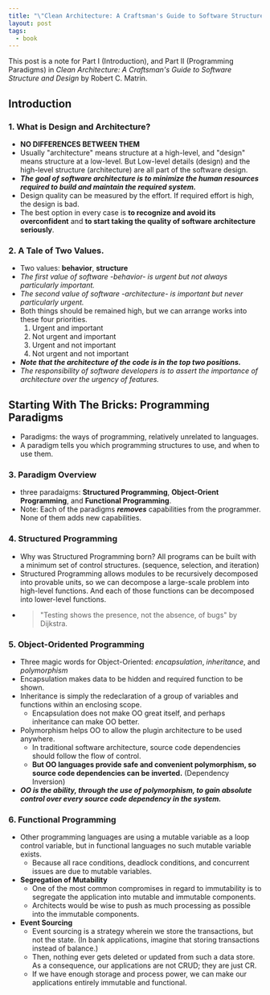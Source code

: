 ```yaml
---
title: "\"Clean Architecture: A Craftsman's Guide to Software Structure and Design\" 1 - Introduction and Programming Paradigms"
layout: post
tags:
  - book
---
```


This post is a note for Part I (Introduction), and Part II (Programming Paradigms) in *Clean Architecture: A Craftsman's Guide to Software Structure and Design* by Robert C. Matrin.

## Introduction

### 1. What is Design and Architecture?

* **NO DIFFERENCES BETWEEN THEM**
* Usually "architecture" means structure at a high-level, and "design" means structure at a low-level. But Low-level details (design) and the high-level structure (architecture) are all part of the software design.
* ***The goal of software architecture is to minimize the human resources required to build and maintain the required system.***
* Design quality can be measured by the effort. If required effort is high, the design is bad.
* The best option in every case is **to recognize and avoid its overconfident** and **to start taking the quality of software architecture seriously**.

### 2. A Tale of Two Values.

* Two values: **behavior**, **structure**
* *The first value of software -behavior- is urgent but not always particularly important.*
* *The second value of software -architecture- is important but never particularly urgent.*
* Both things should be remained high, but we can arrange works into these four priorities.
    1. Urgent and important
    1. Not urgent and important
    1. Urgent and not important
    1. Not urgent and not important
* ***Note that the architecture of the code is in the top two positions.***
* *The responsibility of software developers is to assert the importance of architecture over the urgency of features.*

## Starting With The Bricks: Programming Paradigms

* Paradigms: the ways of programming, relatively unrelated to languages.
* A paradigm tells you which programming structures to use, and when to use them.

### 3. Paradigm Overview

* three paradaigms: **Structured Programming**, **Object-Orient Programming**, and **Functional Programming**.
* Note: Each of the paradigms ***removes*** capabilities from the programmer. None of them adds new capabilities.

### 4. Structured Programming

* Why was Structured Programming born? All programs can be built with a minimum set of control structures. (sequence, selection, and iteration)
* Structured Programming allows modules to be recursively decomposed into provable units, so we can decompose a large-scale problem into high-level functions. And each of those functions can be decomposed into lower-level functions.
* > "Testing shows the presence, not the absence, of bugs" by Dijkstra.

### 5. Object-Oridented Programming

* Three magic words for Object-Oriented: *encapsulation*, *inheritance*, and *polymorphism*
* Encapsulation makes data to be hidden and required function to be shown.
* Inheritance is simply the redeclaration of a group of variables and functions within an enclosing scope.
  * Encapsulation does not make OO great itself, and perhaps inheritance can make OO better.
* Polymorphism helps OO to allow the plugin architecture to be used anywhere.
  * In traditional software architecture, source code dependencies should follow the flow of control.
  * **But OO languages provide safe and convenient polymorphism, so source code dependencies can be inverted.** (Dependency Inversion)
* ***OO is the ability, through the use of polymorphism, to gain absolute control over every source code dependency in the system.***

### 6. Functional Programming

* Other programming languages are using a mutable variable as a loop control variable, but in functional languages no such mutable variable exists.
  * Because all race conditions, deadlock conditions, and concurrent issues are due to mutable variables.
* **Segregation of Mutability**
  * One of the most common compromises in regard to immutability is to segregate the application into mutable and immutable components.
  * Architects would be wise to push as much processing as possible into the immutable components.
* **Event Sourcing**
  * Event sourcing is a strategy wherein we store the transactions, but not the state. (In bank applications, imagine that storing transactions instead of balance.)
  * Then, nothing ever gets deleted or updated from such a data store. As a consequence, our applications are not CRUD; they are just CR.
  * If we have enough storage and process power, we can make our applications entirely immutable and functional.
